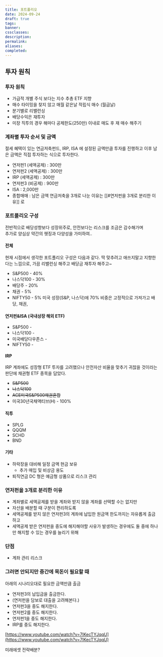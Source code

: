 ```yaml
---
title: 포트폴리오
date: 2024-09-24
draft: true
tags:
banner:
cssclasses:
description:
permalink:
aliases:
completed:
---
```

## 투자 원칙
### 투자 원칙
- 가급적 개별 주식 보다는 지수 추총 ETF 지향
- 매수 타이밍을 찾지 않고 매월 같은날 적립식 매수 (월급날)
- 분기별로 리밸런싱
- 배당수익은 재투자
- 미장 직투의 경우 해마다 공제한도(250만) 이내로 매도 후 재 매수 해주기

### 계좌별 투자 순서 및 금액
절세 혜택이 있는 연금저축펀드, IRP, ISA 에 설정된 금액만큼 투자를 진행하고 이후 남은 금액은 직접 투자하는 식으로 투자한다.
- 연저펀1 (세액공제) : 300만
- 연저펀2 (세액공제) : 300만
- IRP (세액공제) : 300만
- 연저펀3 (비공제) : 900만
- ISA : 2,000만
- 종합매매 : 남은 금액
연금저축을 3개로 나눈 이유는 [[#연저펀을 3개로 분리한 이유]] 로

### 포트폴리오 구성
전반적으로 배당성향보다 성장위주로, 안전보다는 리스크를 조금은 감수해가며  
추가로 양심상 약간의 헷징과 다양성을 가미하여..  
#### 전체
현재 시점에서 생각한 포트폴리오 구성은 다음과 같다.
딱 맞추려고 애쓰지말고 지향한다는 느낌으로, 가끔 리밸런싱 해주고 배당금 재투자 해주고~
- S&P500 - 40%
- 나스닥100 - 30%
- 배당주 - 20%
- 채권 - 5%
- NIFTY50 - 5%
미국 성장(S&P, 나스닥)에 70% 비중은 고정적으로 가져가고 배당, 채권,  

#### 연저펀&ISA (국내상장 해외 ETF)
- S&P500 - 
- 나스닥100 - 
- 미국배당다우존스 - 
- NIFTY50 - 
#### IRP
IRP 계좌에도 성장형 ETF 투자를 고려했으나 안전자산 비율을 맞추기 귀찮을 것이라는 판단에 채권형 ETF 종목을 담았다.
- ~~S&P500~~
- ~~나스닥100~~
- ~~ACE미국S&P500채권혼합~~
- 미국30년국채액티브(H) - 100%

#### 직투
- SPLG
- QQQM
- SCHD
- BND

#### 기타
- 하락장을 대비해 일정 금액 현금 보유
	- 추가 매입 및 비상금 용도
- 퇴직연금 DC 형은 예금형 상품으로 리스크 관리




### 연저펀을 3개로 분리한 이유
- 계좌별로 세액공제를 받을 계좌와 받지 않을 계좌를 선택할 수는 없지만
- 자산을 배분할 때 구분이 편리하도록
- 세액공제를 받지 않은 연저펀3의 계좌에 납입한 원금액 한도까지는 자유롭게 출금하고
- 세액공제 받은 연저펀을 중도에 해지해야할 사유가 발생하는 경우에도 둘 중에 하나만 해지할 수 있는 경우를 늘리기 위해

### 단점
- 계좌 관리 리스크

### 그러면 안되지만 중간에 목돈이 필요할 때
아래의 시나리오대로 필요한 금액만큼 출금
- 연저펀3의 납입금을 출금한다.
- (연저펀을 담보로 대출을 고려해본다.)
- 연저펀3을 중도 해지한다.
- 연저펀2를 중도 해지한다.
- 연저펀1을 중도 해지한다.
- IRP를 중도 해지한다.



[https://www.youtube.com/watch?v=7lKecTYJqqU](https://www.youtube.com/watch?v=7lKecTYJqqU)



미래에셋 전략배분?